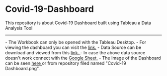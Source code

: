 # Covid-19-Dashboard
This repository is about Covid-19 Dashboard built using Tableau a Data Analysis Tool
<hr>
- The Workbook can only be opened with the Tableau Desktop.
- For viewing the dashboard you can visit the <a href = 'https://tabsoft.co/3gr0sDq'> link.</a>
- Data Source can be download and viewed from this <a href = 'https://opendata.ecdc.europa.eu/covid19/casedistribution/csv'> link. </a>
- In case the above data source doesn't work connect with the <a href = 'https://docs.google.com/spreadsheets/d/1VXj2h0qLF3kIVulVSCOG1L6oVdc81IA9kzqyDyXhDcA/edit?usp=sharing'> Google Sheet.</a>
- The Image of the Dashboard can be seen <a href = "https://raw.githubusercontent.com/SoleCodr/Covid-19-Dashboard/master/Covid-19%20Dashboard.png"> here </a> or from repository filed named "Covid-19 Dashboard.png".
